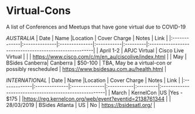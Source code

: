 # Virtual-Cons
A list of Conferences and Meetups that have gone virtual due to COVID-19


*AUSTRALIA*
| Date         | Name           |Location       | Cover Charge  | Notes | Link |
|:-------------|:--------------|:--------------|:-----------|:---------|:------------------------------------------------------|
|  April  1-2   | APJC Virtual      | Cisco Live Virtual |       |         | https://www.cisco.com/c/m/en_au/ciscolive/index.html  |
|   May         | BSides Canberra| Canberra      | $50-100    | TBA, May be a virtual-con or possibly rescheduled | https://www.bsidesau.com.au/health.html | 


*INTERNATIONAL*
| Date         | Name           |Location       | Cover Charge  | Notes | Link |
|:-------------|:--------------|:--------------|:-----------|:---------|:------------------------------------------------------|
|    March      | KernelCon      |US              |Yes - $175 |            |https://reg.kernelcon.org/web/event?eventid=2138761344 |
|   28/03/2019  | BSides Atlanta | US             | No | https://bsidesatl.org/ |
